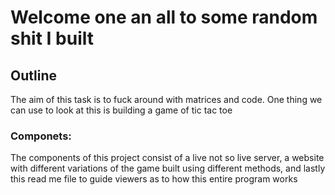 # Welcome one an all to some random shit I built

## Outline

The aim of this task is to fuck around with matrices and code. One thing
we can use to look at this is building a game of tic tac toe

### Componets:

The components of this project consist of a live not so live server, a website
with different variations of the game built using different methods, and lastly
this read me file to guide viewers as to how this entire program works